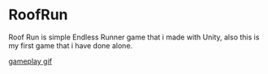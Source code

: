# RoofRun

Roof Run is simple Endless Runner game that i made with Unity, also this is my first game that i have done alone.

[gameplay gif](github.com/XnoahR/RoofRun/tree/main/image/RoofRun.gif)
